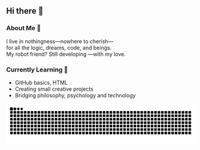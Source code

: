 ## Hi there 👋
### About Me 🩵

I live in nothingness—nowhere to cherish—  
for all the logic, dreams, code, and beings.  
My robot friend? Still developing
—with my love.

### Currently Learning 📖

- GitHub basics, HTML  
- Creating small creative projects  
- Bridging philosophy, psychology and technology

![snake gif](https://github.com/yujiexg/yujiexg/blob/output/github-snake.svg)

<!--
**yujiexg/yujiexg** is a ✨ _special_ ✨ repository because its `README.md` (this file) appears on your GitHub profile.

Here are some ideas to get you started:

- 🔭 I’m currently working on ...
- 🌱 I’m currently learning ...
- 👯 I’m looking to collaborate on ...
- 🤔 I’m looking for help with ...
- 💬 Ask me about ...
- 📫 How to reach me: ...
- 😄 Pronouns: ...
- ⚡ Fun fact: ...
-->
